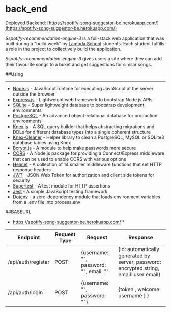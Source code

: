 # back_end

Deployed Backend: [https://spotify-song-suggestor-be.herokuapp.com/](https://spotify-song-suggestor-be.herokuapp.com/)

_Sspotify-recommendation-engine-3_ is a full-stack web application that was built during a "build week" by [Lambda School](https://lambdaschool.com/) students. Each student fulfills a role in the project to collectively build the application.

_Sspotify-recommendation-engine-3_ gives users a site where they can add their favourite songs to a buket and get suggestions for similar songs.

##Using

---

- [Node.js](https://en.wikipedia.org/wiki/Node.js) - JavaScript runtime for executing JavaScript at the server outside the browser
- [Express.js](https://expressjs.com/) - Lightweight web framework to bootstrap Node.js APIs
- [SQLite](https://www.sqlite.org/index.html) - Super lightweight database to bootstrap development environments
- [PostgreSQL](https://www.postgresql.org/) - An advanced object-relational database for production environments
- [Knex.js](https://knexjs.org/) - A SQL query builder that helps abstracting migrations and DDLs for different database types into a single coherent structure
- [Knex-Cleaner](https://www.npmjs.com/package/knex-cleaner) - Helper library to clean a PostgreSQL, MySQL or SQLite3 database tables using Knex
- [Bcrypt.js](https://www.npmjs.com/package/bcryptjs) - A module to help make passwords more secure
- [CORS](https://www.npmjs.com/package/cors) - A Node.js package for providing a Connect/Express middleware that can be used to enable CORS with various options
- [Helmet](https://www.npmjs.com/package/helmet) - A collection of 14 smaller middleware functions that set HTTP response headers
- [JWT](https://jwt.io/) - JSON Web Token for authorization and client side tokens for security
- [Supertest](https://www.npmjs.com/package/supertest) - A test module for HTTP assertions
- [Jest](https://jestjs.io/) - A simple JavaScript testing framework
- [Dotenv](https://www.npmjs.com/package/dotenv) - a zero-dependency module that loads environment variables from a .env file into process.env


##BASEURL 

- https://spotify-song-suggestor-be.herokuapp.com/ \*

| Endpoint           | Request Type | Request                                                | Response                                        |
| ------------------ | ------------ | ------------------------------------------------------ | ----------------------------------------------- |
| /api/auth/register | POST         | {username: "", password: "", email: ""| {id: automatically generated by server, password: encrypted string, email: user email} |
| /api/auth/login    | POST         | {username: "", password: ""}                           | {token , welcome: username } }                             |

